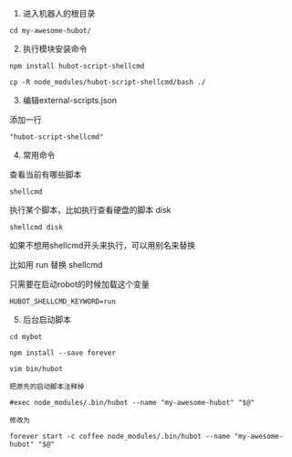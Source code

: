 1. 进入机器人的根目录
```
cd my-awesome-hubot/
```
2. 执行模块安装命令
```
npm install hubot-script-shellcmd

cp -R node_modules/hubot-script-shellcmd/bash ./

```
3. 编辑external-scripts.json

添加一行
```
"hubot-script-shellcmd"
```
4. 常用命令

查看当前有哪些脚本
```
shellcmd
```

执行某个脚本，比如执行查看硬盘的脚本 disk
```
shellcmd disk
```

如果不想用shellcmd开头来执行，可以用别名来替换

比如用 run 替换 shellcmd

只需要在启动robot的时候加载这个变量
```
HUBOT_SHELLCMD_KEYWORD=run
```

5. 后台启动脚本
```
cd mybot

npm install --save forever

vim bin/hubot

把原先的启动脚本注释掉

#exec node_modules/.bin/hubot --name "my-awesome-hubot" "$@"

修改为

forever start -c coffee node_modules/.bin/hubot --name "my-awesome-hubot" "$@"


```












